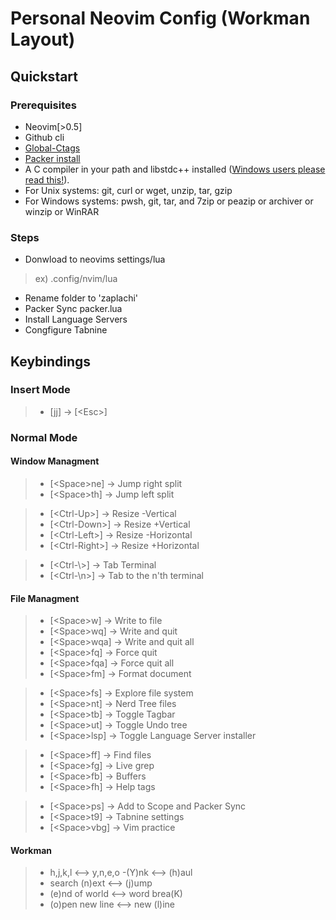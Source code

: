 # Personal Neovim Config (Workman Layout)

## Quickstart

### Prerequisites

- Neovim[>0.5]
- Github cli
- [Global-Ctags](https://ctags.io/)
- [Packer install](https://github.com/wbthomason/packer.nvim)
- A C compiler in your path and libstdc++ installed ([Windows users please read this!](https://github.com/nvim-treesitter/nvim-treesitter/wiki/Windows-support)).
- For Unix systems: git, curl or wget, unzip, tar, gzip
- For Windows systems: pwsh, git, tar, and 7zip or peazip or archiver or winzip or WinRAR

### Steps

- Donwload to neovims settings/lua
> ex) .config/nvim/lua
- Rename folder to 'zaplachi'
- Packer Sync packer.lua
- Install Language Servers
- Congfigure Tabnine

## Keybindings

### Insert Mode 

> - [jj] -> [\<Esc>]

### Normal Mode 

#### Window Managment

> - [\<Space>ne] -> Jump right split
> - [\<Space>th] -> Jump left split

> - [\<Ctrl-Up>] -> Resize -Vertical
> - [\<Ctrl-Down>] -> Resize +Vertical
> - [\<Ctrl-Left>] -> Resize -Horizontal
> - [\<Ctrl-Right>] -> Resize +Horizontal

> - [\<Ctrl-\\>] -> Tab Terminal
> - [\<Ctrl-\\n>] -> Tab to the n'th terminal

#### File Managment

> - [\<Space>w] -> Write to file
> - [\<Space>wq] -> Write and quit
> - [\<Space>wqa] -> Write and quit all
> - [\<Space>fq] -> Force quit
> - [\<Space>fqa] -> Force quit all
> - [\<Space>fm] -> Format document

> - [\<Space>fs] -> Explore file system
> - [\<Space>nt] -> Nerd Tree files
> - [\<Space>tb] -> Toggle Tagbar
> - [\<Space>ut] -> Toggle Undo tree
> - [\<Space>lsp] -> Toggle Language Server installer

> - [\<Space>ff] -> Find files
> - [\<Space>fg] -> Live grep
> - [\<Space>fb] -> Buffers
> - [\<Space>fh] -> Help tags

> - [\<Space>ps] -> Add to Scope and Packer Sync
> - [\<Space>t9] -> Tabnine settings
> - [\<Space>vbg] -> Vim practice

#### Workman 

> - h,j,k,l <--> y,n,e,o
> -(Y)nk <--> (h)aul
> - search (n)ext <--> (j)ump
> - (e)nd of world <--> word brea(K)
> - (o)pen new line <--> new (l)ine
